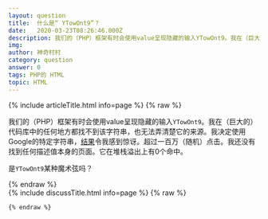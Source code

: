 ```yaml
---
layout: question
title:  什么是“ YTowOnt9”？
date:   2020-03-23T08:26:46.000Z
description: 我们的（PHP）框架有时会使用value呈现隐藏的输入YTowOnt9。我在（巨大的）代码库中的任何地方都找不到该字符串，也无法弄清楚它的来源。我决定使用...
img: 
author: 神奇村村
category: question
answer: 0
tags: PHP的 HTML
topic: HTML
---
```

<div class="article-root">
  <div class="article">
    {% include articleTitle.html info=page %}
    {% raw %}
    <div class="article-content"><p><font style="vertical-align: inherit;"><font style="vertical-align: inherit;">我们的（PHP）框架有时会使用value呈现隐藏的输入</font></font><code>YTowOnt9</code><font style="vertical-align: inherit;"><font style="vertical-align: inherit;">。</font><font style="vertical-align: inherit;">我在（巨大的）代码库中的任何地方都找不到该字符串，也无法弄清楚它的来源。</font><font style="vertical-align: inherit;">我决定使用Google的特定字符串，</font></font><a href="https://www.google.com/?q=%22YTowOnt9%22#q=%22YTowOnt9%22"><font style="vertical-align: inherit;"><font style="vertical-align: inherit;">结果</font></font></a><font style="vertical-align: inherit;"><font style="vertical-align: inherit;">令我感到惊讶。</font><font style="vertical-align: inherit;">超过一百万（随机）点击。</font><font style="vertical-align: inherit;">我还没有找到任何描述值本身的页面。</font><font style="vertical-align: inherit;">它在堆栈溢出上有0个命中。</font></font></p>

<p><font style="vertical-align: inherit;"><font style="vertical-align: inherit;">是</font></font><code>YTowOnt9</code><font style="vertical-align: inherit;"><font style="vertical-align: inherit;">某种魔术弦吗？</font></font></p></div>
    {% endraw %}
  </div>

  <div class="discuss-wrapper">
    {% include discussTitle.html info=page %}
    {% raw %}
    
    {% endraw %}
  </div>
<div>
